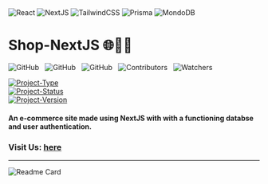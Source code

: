 ## <!--  -->

![React](https://img.shields.io/badge/-react-000?style=for-the-badge&logo=react)
![NextJS](https://img.shields.io/badge/-next.js-000?style=for-the-badge&logo=next.js)
![TailwindCSS](https://img.shields.io/badge/-tailwindcss-000?style=for-the-badge&logo=tailwindcss)
![Prisma](https://img.shields.io/badge/-prisma-000?style=for-the-badge&logo=prisma)
![MondoDB](https://img.shields.io/badge/-mongoDB-000?style=for-the-badge&logo=mongodb)

# Shop-NextJS 🌐🧑‍💻

![GitHub](https://img.shields.io/github/forks/anuja-rahul/shop-nextjs?style=for-the-badge&logo=github)
&nbsp;
![GitHub](https://img.shields.io/github/license/anuja-rahul/shop-nextjs?style=for-the-badge&logo=github)
&nbsp;
![GitHub](https://img.shields.io/github/stars/anuja-rahul/shop-nextjs?style=for-the-badge&logo=github)
&nbsp;
![Contributors](https://img.shields.io/github/contributors/anuja-rahul/shop-nextjs?style=for-the-badge&logo=github)
&nbsp;
![Watchers](https://img.shields.io/github/watchers/anuja-rahul/shop-nextjs?style=for-the-badge&logo=github)


[![Project-Type](https://img.shields.io/badge/Project%20type-Fullstack-darkblue.svg)](https://github.com/anuja-rahul/shop-nextjs)
&nbsp;  
[![Project-Status](https://img.shields.io/badge/Project%20Status-working_on_user_authentication-yellow.svg)](https://github.com/anuja-rahul/shop-nextjs)
&nbsp;  
[![Project-Version](https://img.shields.io/badge/Version-v0.1-green.svg)](https://github.com/anuja-rahul/shop-nextjs)

#### An e-commerce site made using NextJS with with a functioning databse and user authentication.

### Visit Us: [here](/)

---

![Readme Card](https://github-readme-stats.vercel.app/api/pin/?username=anuja-rahul&repo=shop-nextjs&theme=nightowl)
